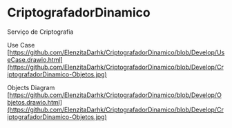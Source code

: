 # CriptografadorDinamico
Serviço de Criptografia

Use Case
[https://github.com/ElenzitaDarhk/CriptografadorDinamico/blob/Develop/UseCase.drawio.html](https://github.com/ElenzitaDarhk/CriptografadorDinamico/blob/Develop/CriptografadorDinamico-Objetos.jpg)

Objects Diagram
[https://github.com/ElenzitaDarhk/CriptografadorDinamico/blob/Develop/Objetos.drawio.html](https://github.com/ElenzitaDarhk/CriptografadorDinamico/blob/Develop/CriptografadorDinamico-Objetos.jpg)
